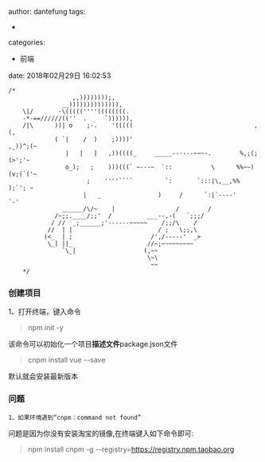 author: dantefung
tags:

  - 

categories:

  - 前端

date: 2018年02月29日 16:02:53

```
/*
	              ,,))))))));,
	           __)))))))))))))),
	\|/       -\(((((''''((((((((.
	-*-==//////((''  .     `)))))),
	/|\      ))| o    ;-.    '(((((                                  ,(,
	         ( `|    /  )    ;))))'                               ,_))^;(~
	            |   |   |   ,))((((_     _____------~~~-.        %,;(;(>';'~
	            o_);   ;    )))(((` ~---~  `::           \      %%~~)(v;(`('~
	                  ;    ''''````         `:       `:::|\,__,%%    );`'; ~
	                 |   _                )     /      `:|`----'     `-'
	           ______/\/~    |                 /        /
	         /~;;.____/;;'  /          ___--,-(   `;;;/
	        / //  _;______;'------~~~~~    /;;/\    /
	       //  | |                        / ;   \;;,\
	      (<_  | ;                      /',/-----'  _>
	       \_| ||_                     //~;~~~~~~~~~
	           `\_|                   (,~~
	                                   \~\
	                                    ~~
	*/
```



### 创建项目

1、打开终端，键入命令

> npm init -y

该命令可以初始化一个项目**描述文件**package.json文件



> cnpm install vue  --save

默认就会安装最新版本





### 问题

````1、如果环境遇到“cnpm：command not found”````

问题是因为你没有安装淘宝的镜像,在终端键入如下命令即可:

> npm install cnpm -g --registry=https://registry.npm.taobao.org








